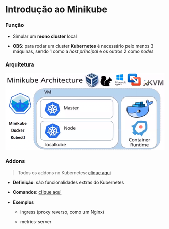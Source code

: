 # Introdução ao Minikube

### Função

* Simular um **mono cluster** local

* **OBS**: para rodar um cluster **Kubernetes** é necessário pelo menos 3 máquinas, sendo 1 como a *host principal* e os outros 2 como *nodes*

### Arquitetura

![](./assets/arquitetura-minikube.png)

### Addons

> Todos os addons no Kubernetes: [clique aqui](https://github.com/kubernetes/kubernetes/tree/master/cluster/addons)

* **Definição**: são funcionalidades extras do Kubernetes

* **Comandos**: [clique aqui](./comandos.md)

* **Exemplos**

  * ingress (proxy reverso, como um Nginx)

  * metrics-server